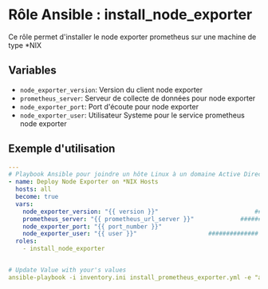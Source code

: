 # Rôle Ansible : install_node_exporter

Ce rôle permet d'installer le node exporter prometheus sur une machine de type *NIX

## Variables

- `node_exporter_version`: Version du client node exporter
- `prometheus_server`: Serveur de collecte de données pour node exporter 
- `node_exporter_port`: Port d'écoute pour node exporter
- `node_exporter_user`: Utilisateur Systeme pour le service prometheus node exporter

## Exemple d'utilisation

```yaml
---
# Playbook Ansible pour joindre un hôte Linux à un domaine Active Directory
- name: Deploy Node Exporter on *NIX Hosts
  hosts: all
  become: true
  vars:
    node_exporter_version: "{{ version }}"                           ############## node_exporter_version: "1.7.0"
    prometheus_server: "{{ prometheus_url_server }}"             ############## prometheus_server: "http://your.prometheus.server:9090" 
    node_exporter_port: "{{ port_number }}"                                  ############## node_exporter_port: 9100   
    node_exporter_user: "{{ user }}"                    ############## node_exporter_user: "node_exporter"  
  roles:
    - install_node_exporter


# Update Value with your's values
ansible-playbook -i inventory.ini install_prometheus_exporter.yml -e "ad_unode_exporter_versionser=#node_exporter_version# prometheus_server=#prometheus_server# node_exporter_port=#node_exporter_port# node_exporter_user=#node_exporter_user#"





